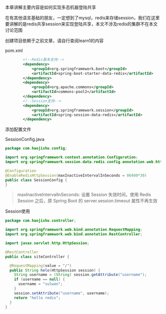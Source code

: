 本章讲解主要内容是如何实现多态机器登陆共享



在有其他语言基础的朋友，一定想到了mysql，redis来存储session，我们在这里要讲解的是redis共享session来实现登陆共享，本文不涉及redis的集群不在本文讨论范围

创建项目依赖于之前文章，请自行查阅learn1的内容

pom.xml

```xml
        <!--Redis基本支持-->
        <dependency>
            <groupId>org.springframework.boot</groupId>
            <artifactId>spring-boot-starter-data-redis</artifactId>
        </dependency>
        <dependency>
            <groupId>org.apache.commons</groupId>
            <artifactId>commons-pool2</artifactId>
        </dependency>
        <!--Session支持-->
        <dependency>
            <groupId>org.springframework.session</groupId>
            <artifactId>spring-session-data-redis</artifactId>
        </dependency>
```

添加配置文件

SessionConfig.java

```java
package com.haojishu.config;

import org.springframework.context.annotation.Configuration;
import org.springframework.session.data.redis.config.annotation.web.http.EnableRedisHttpSession;

@Configuration
@EnableRedisHttpSession(maxInactiveIntervalInSeconds = 86400*30)
public class SessionConfig {
}
```

>  maxInactiveIntervalInSeconds: 设置 Session 失效时间，使用 Redis Session 之后，原 Spring Boot 的 server.session.timeout 属性不再生效 

Session使用

```java
package com.haojishu.controller;

import org.springframework.web.bind.annotation.RequestMapping;
import org.springframework.web.bind.annotation.RestController;

import javax.servlet.http.HttpSession;

@RestController
public class siteController {

  @RequestMapping(value = "/")
  public String helo(HttpSession session) {
    String username = (String) session.getAttribute("username");
    if (username == null) {
      username = "sulwan";
    }
    session.setAttribute("username", username);
    return "hello redis";
  }
}
```

